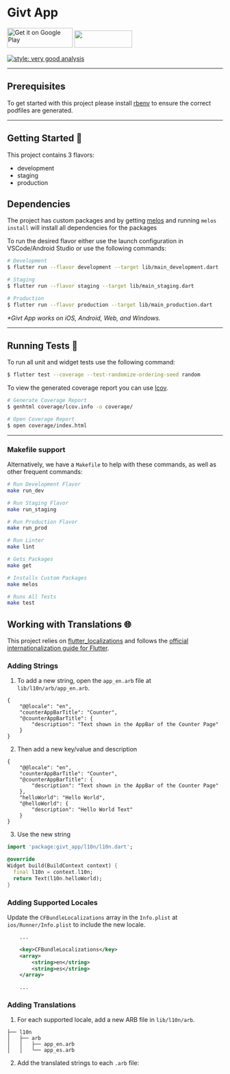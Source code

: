 # Givt App
<a href="https://play.google.com/store/apps/details?id=net.givtapp.droid2&hl=us" target="_blank"><img alt="Get it on Google Play" src="https://imgur.com/YQzmZi9.png" width="153" height="46"></a></a> <a href="https://apps.apple.com/nl/app/givt/id1181435988" target="_blank"><img src="https://imgur.com/GdGqPMY.png" width="135" height="40"></a>

[![style: very good analysis][very_good_analysis_badge]][very_good_analysis_link]

---
## Prerequisites

To get started with this project please install [rbenv][rbenv_repo] to ensure the correct podfiles are generated.

---
## Getting Started 🚀

This project contains 3 flavors:

- development
- staging
- production

## Dependencies

The project has custom packages and by getting [melos](https://melos.invertase.dev/~melos-latest/getting-started) and running ```melos install``` will install all dependencies for the packages

To run the desired flavor either use the launch configuration in VSCode/Android Studio or use the following commands:

```sh
# Development
$ flutter run --flavor development --target lib/main_development.dart

# Staging
$ flutter run --flavor staging --target lib/main_staging.dart

# Production
$ flutter run --flavor production --target lib/main_production.dart
```

_\*Givt App works on iOS, Android, Web, and Windows._

---

## Running Tests 🧪

To run all unit and widget tests use the following command:

```sh
$ flutter test --coverage --test-randomize-ordering-seed random
```

To view the generated coverage report you can use [lcov](https://github.com/linux-test-project/lcov).

```sh
# Generate Coverage Report
$ genhtml coverage/lcov.info -o coverage/

# Open Coverage Report
$ open coverage/index.html
```

---

### Makefile support

Alternatively, we have a `Makefile` to help with these commands, as well as other frequent commands:

```sh
# Run Development Flavor
make run_dev

# Run Staging Flavor
make run_staging

# Run Production Flavor
make run_prod

# Run Linter
make lint

# Gets Packages
make get

# Installs Custom Packages
make melos

# Runs All Tests
make test
```

## Working with Translations 🌐

This project relies on [flutter_localizations][flutter_localizations_link] and follows the [official internationalization guide for Flutter][internationalization_link].

### Adding Strings

1. To add a new string, open the `app_en.arb` file at `lib/l10n/arb/app_en.arb`.

```arb
{
    "@@locale": "en",
    "counterAppBarTitle": "Counter",
    "@counterAppBarTitle": {
        "description": "Text shown in the AppBar of the Counter Page"
    }
}
```

2. Then add a new key/value and description

```arb
{
    "@@locale": "en",
    "counterAppBarTitle": "Counter",
    "@counterAppBarTitle": {
        "description": "Text shown in the AppBar of the Counter Page"
    },
    "helloWorld": "Hello World",
    "@helloWorld": {
        "description": "Hello World Text"
    }
}
```

3. Use the new string

```dart
import 'package:givt_app/l10n/l10n.dart';

@override
Widget build(BuildContext context) {
  final l10n = context.l10n;
  return Text(l10n.helloWorld);
}
```

### Adding Supported Locales

Update the `CFBundleLocalizations` array in the `Info.plist` at `ios/Runner/Info.plist` to include the new locale.

```xml
    ...

    <key>CFBundleLocalizations</key>
	<array>
		<string>en</string>
		<string>es</string>
	</array>

    ...
```

### Adding Translations

1. For each supported locale, add a new ARB file in `lib/l10n/arb`.

```
├── l10n
│   ├── arb
│   │   ├── app_en.arb
│   │   └── app_es.arb
```

2. Add the translated strings to each `.arb` file:

[coverage_badge]: coverage_badge.svg
[flutter_localizations_link]: https://api.flutter.dev/flutter/flutter_localizations/flutter_localizations-library.html
[internationalization_link]: https://flutter.dev/docs/development/accessibility-and-localization/internationalization
[very_good_analysis_badge]: https://img.shields.io/badge/style-very_good_analysis-B22C89.svg
[very_good_analysis_link]: https://pub.dev/packages/very_good_analysis
[very_good_cli_link]: https://github.com/VeryGoodOpenSource/very_good_cli
[rbenv_repo]: https://github.com/rbenv/rbenv#installation
